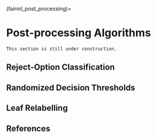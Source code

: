 (fairml_post_processing)=

# Post-processing Algorithms

```{warning}
This section is still under construction.
```

## Reject-Option Classification

## Randomized Decision Thresholds

## Leaf Relabelling

## References

```{footbibliography}

```

